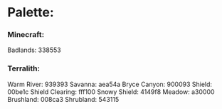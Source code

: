 # Palette:
### Minecraft:
Badlands: 338553

### Terralith:

Warm River: 939393
Savanna: aea54a
Bryce Canyon: 900093
Shield: 00be1c
Shield Clearing: fff100
Snowy Shield: 4149f8
Meadow: a30000
Brushland: 008ca3
Shrubland: 543115
